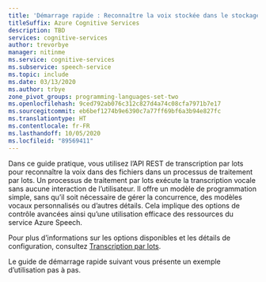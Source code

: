 ```yaml
---
title: 'Démarrage rapide : Reconnaître la voix stockée dans le stockage Blob – Service Speech'
titleSuffix: Azure Cognitive Services
description: TBD
services: cognitive-services
author: trevorbye
manager: nitinme
ms.service: cognitive-services
ms.subservice: speech-service
ms.topic: include
ms.date: 03/13/2020
ms.author: trbye
zone_pivot_groups: programming-languages-set-two
ms.openlocfilehash: 9ced792ab076c312c827d4a74c08cfa7971b7e17
ms.sourcegitcommit: eb6bef1274b9e6390c7a77ff69bf6a3b94e827fc
ms.translationtype: HT
ms.contentlocale: fr-FR
ms.lasthandoff: 10/05/2020
ms.locfileid: "89569411"
---
```

Dans ce guide pratique, vous utilisez l’API REST de transcription par lots pour reconnaître la voix dans des fichiers dans un processus de traitement par lots. Un processus de traitement par lots exécute la transcription vocale sans aucune interaction de l’utilisateur. Il offre un modèle de programmation simple, sans qu’il soit nécessaire de gérer la concurrence, des modèles vocaux personnalisés ou d’autres détails. Cela implique des options de contrôle avancées ainsi qu’une utilisation efficace des ressources du service Azure Speech.

Pour plus d’informations sur les options disponibles et les détails de configuration, consultez [Transcription par lots](../../../batch-transcription.md).

Le guide de démarrage rapide suivant vous présente un exemple d’utilisation pas à pas.
